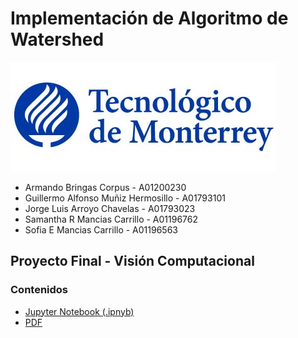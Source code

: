 # Implementación de Algoritmo de Watershed
![Logo Tec](img/LogoTec2.jpg)

* Armando Bringas Corpus - A01200230
* Guillermo Alfonso Muñiz Hermosillo - A01793101
* Jorge Luis Arroyo Chavelas - A01793023
* Samantha R Mancias Carrillo - A01196762
* Sofia E Mancias Carrillo - A01196563

## Proyecto Final - Visión Computacional

### Contenidos

* [Jupyter Notebook (.ipnyb)](segmentation_watershed.ipynb)
* [PDF](segmentation_watershed.pdf)